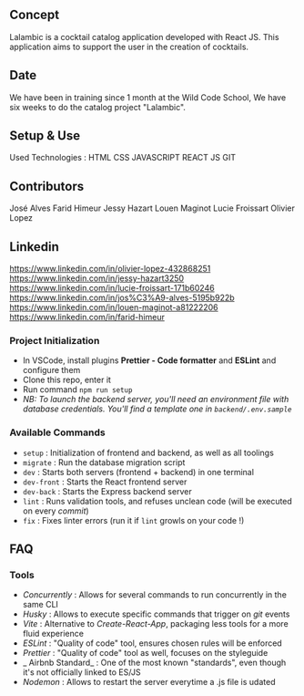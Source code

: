 ## Concept

Lalambic is a cocktail catalog application developed with React JS.
This application aims to support the user in the creation of cocktails.

## Date

We have been in training since 1 month at the Wild Code School,
We have six weeks to do the catalog project "Lalambic".

## Setup & Use

Used Technologies :
HTML
CSS
JAVASCRIPT
REACT JS
GIT

## Contributors

José Alves
Farid Himeur
Jessy Hazart
Louen Maginot
Lucie Froissart
Olivier Lopez

## Linkedin 
<https://www.linkedin.com/in/olivier-lopez-432868251>
<https://www.linkedin.com/in/jessy-hazart3250>
<https://www.linkedin.com/in/lucie-froissart-171b60246>
<https://www.linkedin.com/in/jos%C3%A9-alves-5195b922b>
<https://www.linkedin.com/in/louen-maginot-a81222206>
<https://www.linkedin.com/in/farid-himeur>

### Project Initialization

- In VSCode, install plugins **Prettier - Code formatter** and **ESLint** and configure them
- Clone this repo, enter it
- Run command `npm run setup`
- _NB: To launch the backend server, you'll need an environment file with database credentials. You'll find a template one in `backend/.env.sample`_

### Available Commands

- `setup` : Initialization of frontend and backend, as well as all toolings
- `migrate` : Run the database migration script
- `dev` : Starts both servers (frontend + backend) in one terminal
- `dev-front` : Starts the React frontend server
- `dev-back` : Starts the Express backend server
- `lint` : Runs validation tools, and refuses unclean code (will be executed on every _commit_)
- `fix` : Fixes linter errors (run it if `lint` growls on your code !)

## FAQ

### Tools

- _Concurrently_ : Allows for several commands to run concurrently in the same CLI
- _Husky_ : Allows to execute specific commands that trigger on _git_ events
- _Vite_ : Alternative to _Create-React-App_, packaging less tools for a more fluid experience
- _ESLint_ : "Quality of code" tool, ensures chosen rules will be enforced
- _Prettier_ : "Quality of code" tool as well, focuses on the styleguide
- _ Airbnb Standard_ : One of the most known "standards", even though it's not officially linked to ES/JS
- _Nodemon_ : Allows to restart the server everytime a .js file is udated
